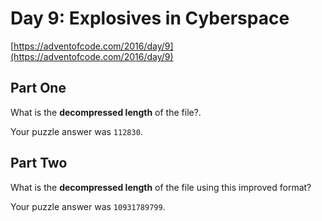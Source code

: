 # Day 9: Explosives in Cyberspace

[https://adventofcode.com/2016/day/9](https://adventofcode.com/2016/day/9)

## Part One

What is the **decompressed length** of the file?.

Your puzzle answer was `112830`.

## Part Two

What is the **decompressed length** of the file using this improved format?

Your puzzle answer was `10931789799`.
